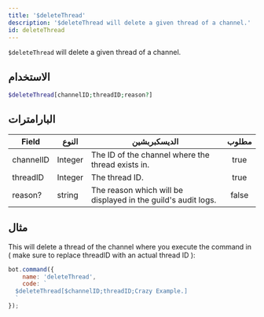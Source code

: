 ```yaml
---
title: '$deleteThread'
description: '$deleteThread will delete a given thread of a channel.'
id: deleteThread
---
```


`$deleteThread` will delete a given thread of a channel.

## الاستخدام

```php
$deleteThread[channelID;threadID;reason?]
```

## البارامترات

| Field     | النوع   | الديسكبربشين                                                  | مطلوب |
| --------- | ------- | ------------------------------------------------------------- |:-----:|
| channelID | Integer | The ID of the channel where the thread exists in.             | true  |
| threadID  | Integer | The thread ID.                                                | true  |
| reason?   | string  | The reason which will be displayed in the guild's audit logs. | false |

## مثال

This will delete a thread of the channel where you execute the command in ( make sure to replace threadID with an actual thread ID ):

```javascript
bot.command({
    name: 'deleteThread',
    code: `
  $deleteThread[$channelID;threadID;Crazy Example.]
  `
});
```